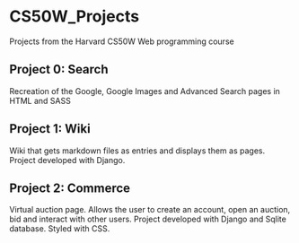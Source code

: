 # CS50W_Projects
Projects from the Harvard CS50W Web programming course

## Project 0: Search
Recreation of the Google, Google Images and Advanced Search pages in HTML and SASS

## Project 1: Wiki
Wiki that gets markdown files as entries and displays them as pages. Project developed with Django.

## Project 2: Commerce
Virtual auction page. Allows the user to create an account, open an auction, bid and interact with other users. Project developed with Django and Sqlite database.
Styled with CSS.
